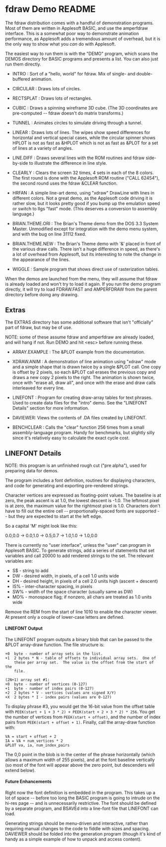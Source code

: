 fdraw Demo README
=================

The fdraw distribution comes with a handful of demonstration programs.
Most of them are written in Applesoft BASIC, and use the amperfdraw
interface.  This is a somewhat poor way to demonstrate animation
performance, as Applesoft adds a tremendous amount of overhead, but it
is the only way to show what you *can* do with Applesoft.

The easiest way to run them is with the "DEMO" program, which scans the
DEMOS directory for BASIC programs and presents a list.  You can also
just run them directly.

* INTRO : Sort of a "hello, world" for fdraw.  Mix of single- and
  double-buffered animation.

* CIRCULAR : Draws lots of circles.

* RECTSPLAT : Draws lots of rectangles.

* CUBIC : Draws a spinning wireframe 3D cube.  (The 3D coordinates are
  pre-computed -- fdraw doesn't do matrix transforms.)

* TUNNEL : Animates circles to simulate driving through a tunnel.

* LINEAR : Draws lots of lines.  The wipes show speed differences for
  horizontal and vertical special cases, while the circular spinner
  shows HPLOT is not as fast as &HPLOT which is not as fast as &PLOT for
  a set of lines at a variety of angles.

* LINE.DIFF : Draws several lines with the ROM routines and fdraw
  side-by-side to illustrate the difference in line style.

* CLEARLY : Clears the screen 32 times, 4 sets in each of the 8 colors.
  The first round is done with the Applesoft ROM routine ("CALL 62454"),
  the second round uses the fdraw &CLEAR function.

* HRFAN : A simple line-art demo, using "xdraw" DrawLine with lines in
  different colors.  Not a great demo, as the Applesoft code driving it
  is rather slow, but it looks pretty good if you bump up the emulation
  speed or switch to IIgs "fast" mode.  (This deserves a conversion to
  assembly language.)

* BRIAN.THEME.ORI : The Brian's Theme demo from the DOS 3.3 System
  Master.  Unmodified except for integration with the demo menu
  system, and with the bug on line 31112 fixed.

* BRIAN.THEME.NEW : The Brian's Theme demo with '&' placed in front of
  the various draw calls.  There isn't a huge difference in speed, as
  there's a lot of overhead from Applesoft, but its interesting to note
  the change in the appearance of the lines.

* WIGGLE : Sample program that shows direct use of rasterization tables.

When the demos are launched from the menu, they will assume that fdraw
is already loaded and won't try to load it again.  If you run the demo
program directly, it will try to load FDRAW.FAST and AMPERFDRAW from the
parent directory before doing any drawing.


## Extras ##

The EXTRAS directory has some additional software that isn't "officially"
part of fdraw, but may be of use.

NOTE: some of these assume fdraw and amperfdraw are already loaded, and
will hang if not.  Run DEMO and hit &lt;esc&gt; before running these.

* ARRAY.EXAMPLE : The &PLOT example from the documentation.

* XDRAW.ANIM : A demonstration of line animation using "xdraw" mode and
  a simple shape that is drawn twice by a single &PLOT call.  One copy
  is offset by 2 pixels, so each &PLOT call erases the previous copy and
  draws a new copy 2 pixels to the right.  The animation is shown twice,
  once with "erase all, draw all", and once with the erase and draw calls
  interleaved for every line.

* LINEFONT : Program for creating draw-array tables for text phrases.  Used
  to create data files for the "intro" demo.  See the "LINEFONT Details"
  section for more information.

* DAVIEWER: Views the contents of .DA files created by LINEFONT.

* BENCHCLEAR : Calls the "clear" function 256 times from a small
  assembly-language program.  Handy for benchmarks, but slightly silly
  since it's relatively easy to calculate the exact cycle cost.


## LINEFONT Details ##

NOTE: this program is an unfinished rough cut ("pre alpha"), used for
preparing data for demos.

The program includes a font definition, routines for displaying
characters, and code for generating and exporting pre-rendered strings.

Character vertices are expressed as floating-point values.  The baseline
is at zero, the peak ascent is at 1.0, the lowest descent is -1.0. The
leftmost pixel is at zero, the maximum value for the rightmost pixel is 1.0.
Characters don't have to fill out the entire cell -- proportionally-spaced
fonts are supported -- but they are expected to start at the left edge.

So a capital 'M' might look like this:

  0.0,0.0 -> 0.0,1.0 -> 0.5,0.7 -> 1.0,1.0 -> 1.0,0.0

There is currently no "user interface", unless the "user" can program in
Applesoft BASIC.  To generate strings, add a series of statements that set
variables and call 20000 to add rendered strings to the set.  The relevant
variables are:

 * S$ - string to add
 * DW - desired width, in pixels, of a cell 1.0 units wide
 * DH - desired height, in pixels of a cell 2.0 units high (ascent + descent)
 * IS% - inter-character spacing, in pixels
 * SW% - width of the space character (usually same as DW)
 * MO% - monospace flag; if nonzero, all chars are treated as 1.0 units wide

Remove the REM from the start of line 1010 to enable the character viewer.
At present only a couple of lower-case letters are defined.


#### LINEFONT Output ####

The LINEFONT program outputs a binary blob that can be passed to
the &PLOT array-draw function.  The file structure is:

    +0  byte - number of array sets in the list.
    +1  2 bytes * N - table of offsets to individual array sets.  One of
        these per array set.  The value is the offset from the start of the
        file.

    (2N+1) array set #1:
    +0  byte - number of vertices (0-127)
    +1  byte - number of index pairs (0-127)
    +2  2 bytes * V - vertices (values are signed X/Y)
    +X  2 bytes * I - index pairs (values are 0-127)

To display phrase #3, you would get the 16-bit value from the offset
table with `PEEK(start + 1 + 3 * 2) + PEEK(start + 2 + 3 * 2) * 256`.
You get the number of vertices from `PEEK(start + offset)`, and the number
of index pairs from `PEEK(start + offset + 1)`.  Finally, call the array-draw
function with:

    VA = start + offset + 2
    IA = VA + num_vertices * 2
    &PLOT va, ia, num_index_pairs

The 0,0 point in the blob is in the center of the phrase horizontally
(which allows a maximum width of 255 pixels), and at the font baseline
vertically (so most of the font will appear above the zero point, but
descenders will extend below).


#### Future Enhancements ####

Right now the font definition is embedded in the program.  This takes up
a lot of space -- before too long the BASIC program is going to intrude
on the hi-res page -- and is unnecessarily restrictive.  The font should be
defined by a separate program, and BSAVEd into a line-font file that
LINEFONT can load.

Generating strings should be menu-driven and interactive, rather than
requiring manual changes to the code to fiddle with sizes and spacing.
DAVIEWER should be folded into the generation program (though it's kind
of handy as a simple example of how to unpack and access content).

